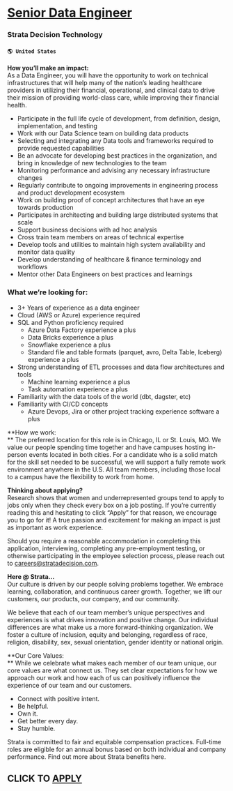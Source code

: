 # [Senior Data Engineer](https://www.remotewlb.com/apply/senior-data-engineer-71910)  
### Strata Decision Technology  
#### `🌎 United States`  

**How you’ll make an impact:**  
As a Data Engineer, you will have the opportunity to work on technical infrastructures that will help many of the nation’s leading healthcare providers in utilizing their financial, operational, and clinical data to drive their mission of providing world-class care, while improving their financial health.

  * Participate in the full life cycle of development, from definition, design, implementation, and testing 
  * Work with our Data Science team on building data products 
  * Selecting and integrating any Data tools and frameworks required to provide requested capabilities 
  * Be an advocate for developing best practices in the organization, and bring in knowledge of new technologies to the team 
  * Monitoring performance and advising any necessary infrastructure changes 
  * Regularly contribute to ongoing improvements in engineering process and product development ecosystem 
  * Work on building proof of concept architectures that have an eye towards production 
  * Participates in architecting and building large distributed systems that scale 
  * Support business decisions with ad hoc analysis 
  * Cross train team members on areas of technical expertise 
  * Develop tools and utilities to maintain high system availability and monitor data quality 
  * Develop understanding of healthcare & finance terminology and workflows 
  * Mentor other Data Engineers on best practices and learnings 

### What we’re looking for:

  * 3+ Years of experience as a data engineer 
  * Cloud (AWS or Azure) experience required 
  * SQL and Python proficiency required 
    * Azure Data Factory experience a plus 
    * Data Bricks experience a plus 
    * Snowflake experience a plus 
    * Standard file and table formats (parquet, avro, Delta Table, Iceberg) experience a plus 
  * Strong understanding of ETL processes and data flow architectures and tools 
    * Machine learning experience a plus 
    * Task automation experience a plus 
  * Familiarity with the data tools of the world (dbt, dagster, etc) 
  * Familiarity with CI/CD concepts 
    * Azure Devops, Jira or other project tracking experience software a plus 

**How we work:  
** The preferred location for this role is in Chicago, IL or St. Louis, MO. We value our people spending time together and have campuses hosting in-person events located in both cities. For a candidate who is a solid match for the skill set needed to be successful, we will support a fully remote work environment anywhere in the U.S. All team members, including those local to a campus have the flexibility to work from home.

**Thinking about applying?**  
Research shows that women and underrepresented groups tend to apply to jobs only when they check every box on a job posting. If you’re currently reading this and hesitating to click “Apply” for that reason, we encourage you to go for it! A true passion and excitement for making an impact is just as important as work experience.  
  
Should you require a reasonable accommodation in completing this application, interviewing, completing any pre-employment testing, or otherwise participating in the employee selection process, please reach out to careers@stratadecision.com.

**Here @ Strata…**  
Our culture is driven by our people solving problems together. We embrace learning, collaboration, and continuous career growth. Together, we lift our customers, our products, our company, and our community.

We believe that each of our team member’s unique perspectives and experiences is what drives innovation and positive change. Our individual differences are what make us a more forward-thinking organization. We foster a culture of inclusion, equity and belonging, regardless of race, religion, disability, sex, sexual orientation, gender identity or national origin.  
  
**Our Core Values:  
** While we celebrate what makes each member of our team unique, our core values are what connect us. They set clear expectations for how we approach our work and how each of us can positively influence the experience of our team and our customers.

  * Connect with positive intent.
  * Be helpful.
  * Own it.
  * Get better every day.
  * Stay humble.

Strata is committed to fair and equitable compensation practices. Full-time roles are eligible for an annual bonus based on both individual and company performance. Find out more about Strata benefits here.

  
## CLICK TO [APPLY](https://www.remotewlb.com/apply/senior-data-engineer-71910)

